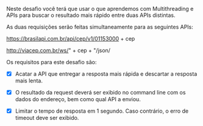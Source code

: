 Neste desafio você terá que usar o que aprendemos com Multithreading e APIs para buscar o resultado mais rápido entre duas APIs distintas.

As duas requisições serão feitas simultaneamente para as seguintes APIs:

https://brasilapi.com.br/api/cep/v1/01153000 + cep

http://viacep.com.br/ws/" + cep + "/json/

Os requisitos para este desafio são:

- [X] Acatar a API que entregar a resposta mais rápida e descartar a resposta mais lenta.

- [X] O resultado da request deverá ser exibido no command line com os dados do endereço, bem como qual API a enviou.

- [X] Limitar o tempo de resposta em 1 segundo. Caso contrário, o erro de timeout deve ser exibido.